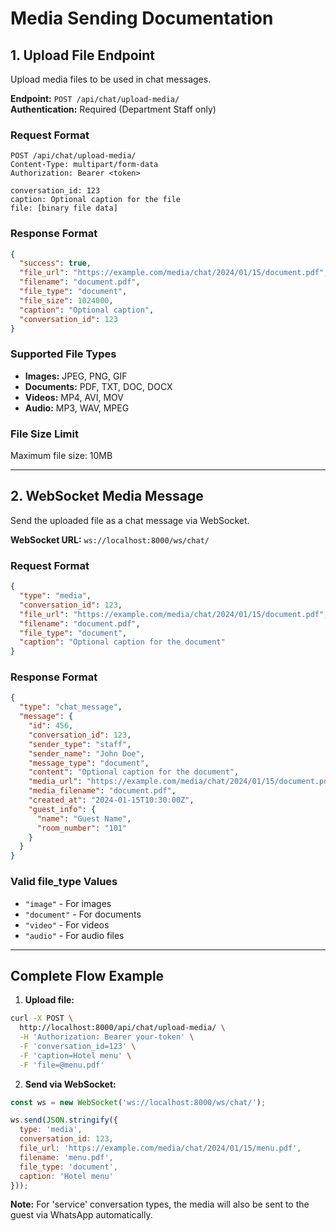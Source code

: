 # Media Sending Documentation

## 1. Upload File Endpoint

Upload media files to be used in chat messages.

**Endpoint:** `POST /api/chat/upload-media/`  
**Authentication:** Required (Department Staff only)

### Request Format
```http
POST /api/chat/upload-media/
Content-Type: multipart/form-data
Authorization: Bearer <token>

conversation_id: 123
caption: Optional caption for the file
file: [binary file data]
```

### Response Format
```json
{
  "success": true,
  "file_url": "https://example.com/media/chat/2024/01/15/document.pdf",
  "filename": "document.pdf",
  "file_type": "document",
  "file_size": 1024000,
  "caption": "Optional caption",
  "conversation_id": 123
}
```

### Supported File Types
- **Images:** JPEG, PNG, GIF
- **Documents:** PDF, TXT, DOC, DOCX
- **Videos:** MP4, AVI, MOV
- **Audio:** MP3, WAV, MPEG

### File Size Limit
Maximum file size: 10MB

---

## 2. WebSocket Media Message

Send the uploaded file as a chat message via WebSocket.

**WebSocket URL:** `ws://localhost:8000/ws/chat/`

### Request Format
```json
{
  "type": "media",
  "conversation_id": 123,
  "file_url": "https://example.com/media/chat/2024/01/15/document.pdf",
  "filename": "document.pdf",
  "file_type": "document",
  "caption": "Optional caption for the document"
}
```

### Response Format
```json
{
  "type": "chat_message",
  "message": {
    "id": 456,
    "conversation_id": 123,
    "sender_type": "staff",
    "sender_name": "John Doe",
    "message_type": "document",
    "content": "Optional caption for the document",
    "media_url": "https://example.com/media/chat/2024/01/15/document.pdf",
    "media_filename": "document.pdf",
    "created_at": "2024-01-15T10:30:00Z",
    "guest_info": {
      "name": "Guest Name",
      "room_number": "101"
    }
  }
}
```

### Valid file_type Values
- `"image"` - For images
- `"document"` - For documents
- `"video"` - For videos
- `"audio"` - For audio files

---

## Complete Flow Example

1. **Upload file:**
```bash
curl -X POST \
  http://localhost:8000/api/chat/upload-media/ \
  -H 'Authorization: Bearer your-token' \
  -F 'conversation_id=123' \
  -F 'caption=Hotel menu' \
  -F 'file=@menu.pdf'
```

2. **Send via WebSocket:**
```javascript
const ws = new WebSocket('ws://localhost:8000/ws/chat/');

ws.send(JSON.stringify({
  type: 'media',
  conversation_id: 123,
  file_url: 'https://example.com/media/chat/2024/01/15/menu.pdf',
  filename: 'menu.pdf',
  file_type: 'document',
  caption: 'Hotel menu'
}));
```

**Note:** For 'service' conversation types, the media will also be sent to the guest via WhatsApp automatically.
